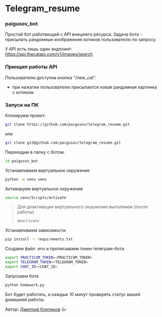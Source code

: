 # Telegram_resume

### paigusov_bot

Простой бот работающий с API внешнего ресурса. Задача бота - присылать рандомные изображения котиков пользователю по запросу.

У API  есть лишь один эндпоинт: 
https://api.thecatapi.com/v1/images/search

### Принцип работы API
Пользователю доступна кнопка "/new_cat".

- при нажатии пользователю присылается новая рандомная картинка с котиком.

### Запуск на ПК

Клонируем проект:

```bash
git clone https://github.com/paigusov/telegram_resume.git
```

или

```bash
git clone git@github.com:paigusov/telegram_resume.git
```

Переходим в папку с ботом.

```bash
cd paigusov_bot
```

Устанавливаем виртуальное окружение

```bash
python -m venv venv
```

Активируем виртуальное окружение

```bash
source venv/Scripts/activate
```

> Для деактивации виртуального окружения выполянем (после работы)
> ```bash
> deactivate
> ```

Устанавливаем зависимости

```bash
pip install -r requirements.txt
```

Создаем файл .env и прописываем токен телеграм-бота

```bash
export PRACTICUM_TOKEN=<PRACTICUM_TOKEN>
export TELEGRAM_TOKEN=<TELEGRAM_TOKEN>
export CHAT_ID=<CHAT_ID>
```

Запускаем бота

```bash
python homework.py
```

Бот будет работать, и каждые 10 минут проверять статус вашей домашней работы.

Автор: [Дмитрий Клепиков](https://github.com/themasterid) :+1:
